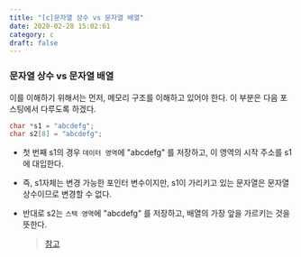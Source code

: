 ```yaml
---
title: "[c]문자열 상수 vs 문자열 배열"
date: 2020-02-28 15:02:61
category: c
draft: false
---
```


### 문자열 상수 vs 문자열 배열

이를 이해하기 위해서는 먼저, 메모리 구조를 이해하고 있어야 한다. 이 부분은 다음 포스팅에서 다루도록 하겠다.

```c++
char *s1 = "abcdefg";
char s2[8] = "abcdefg";
```

- 첫 번째 s1의 경우 `데이터 영역`에 "abcdefg" 를 저장하고, 이 영역의 시작 주소를 s1에 대입한다.

- 즉, s1자체는 변경 가능한 포인터 변수이지만, s1이 가리키고 있는 문자열은 문자열 상수이므로 변경할 수 없다.

- 반대로 s2는 `스택 영역`에 "abcdefg" 를 저장하고, 배열의 가장 앞을 가르키는 것을 뜻한다.

  > [참고](blog.naver.com/PostView.nhn?blogId=ahalinux&logNo=220768423009&proxyReferer=https%3A%2F%2Fwww.google.com%2F)
